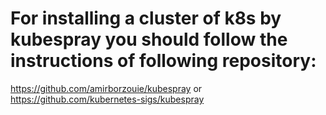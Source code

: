 # For installing a cluster of k8s by kubespray you should follow the instructions of following repository:
https://github.com/amirborzouie/kubespray  or  https://github.com/kubernetes-sigs/kubespray
